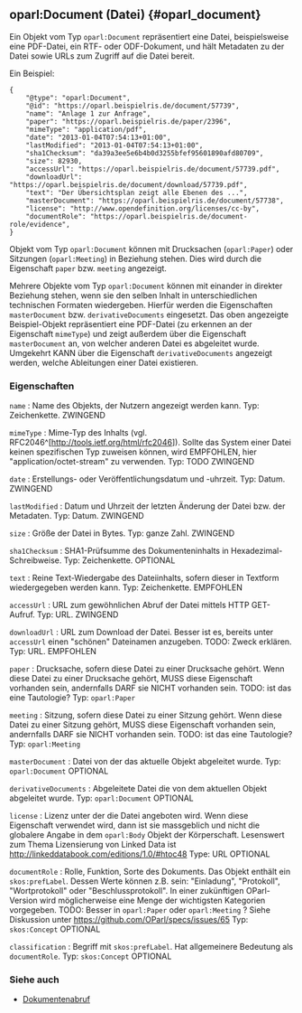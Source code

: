 oparl:Document (Datei)  {#oparl_document}
----------------------

Ein Objekt vom Typ `oparl:Document` repräsentiert eine Datei,
beispielsweise eine PDF-Datei, ein RTF- oder ODF-Dokument,
und hält Metadaten zu der Datei sowie URLs zum Zugriff auf 
die Datei bereit.

Ein Beispiel:

~~~~~  {#document_ex1 .json}
{
    "@type": "oparl:Document",
    "@id": "https://oparl.beispielris.de/document/57739",
    "name": "Anlage 1 zur Anfrage",
    "paper": "https://oparl.beispielris.de/paper/2396",
    "mimeType": "application/pdf",
    "date": "2013-01-04T07:54:13+01:00",
    "lastModified": "2013-01-04T07:54:13+01:00",
    "sha1Checksum": "da39a3ee5e6b4b0d3255bfef95601890afd80709",
    "size": 82930,
    "accessUrl": "https://oparl.beispielris.de/document/57739.pdf",
    "downloadUrl": "https://oparl.beispielris.de/document/download/57739.pdf",
    "text": "Der Übersichtsplan zeigt alle Ebenen des ...",
    "masterDocument": "https://oparl.beispielris.de/document/57738",
    "license": "http://www.opendefinition.org/licenses/cc-by",
    "documentRole": "https://oparl.beispielris.de/document-role/evidence",
}
~~~~~

Objekt vom Typ `oparl:Document` können mit Drucksachen (`oparl:Paper`)
oder Sitzungen (`oparl:Meeting`) in Beziehung stehen. Dies wird durch 
die Eigenschaft `paper` bzw. `meeting` angezeigt.

Mehrere Objekte vom Typ `oparl:Document` können mit einander in direkter
Beziehung stehen, wenn sie den selben Inhalt in unterschiedlichen
technischen Formaten wiedergeben. Hierfür werden die Eigenschaften
`masterDocument` bzw. `derivativeDocuments` eingesetzt. Das oben angezeigte
Beispiel-Objekt repräsentiert eine PDF-Datei (zu erkennen an der
Eigenschaft `mimeType`) und zeigt außerdem über die Eigenschaft 
`masterDocument` an, von welcher anderen Datei es abgeleitet wurde.
Umgekehrt KANN über die Eigenschaft `derivativeDocuments` angezeigt
werden, welche Ableitungen einer Datei existieren.

### Eigenschaften ###

`name`
:   Name des Objekts, der Nutzern angezeigt werden kann.
    Typ: Zeichenkette.
    ZWINGEND

`mimeType`
:   Mime-Typ des Inhalts (vgl. RFC2046^[<http://tools.ietf.org/html/rfc2046>]).
    Sollte das System einer Datei keinen
    spezifischen Typ zuweisen können, wird EMPFOHLEN, hier 
    "application/octet-stream" zu verwenden.
    Typ: TODO
    ZWINGEND
    
`date`
:   Erstellungs- oder Veröffentlichungsdatum und -uhrzeit.
    Typ: Datum.
    ZWINGEND

`lastModified`
:   Datum und Uhrzeit der letzten Änderung der Datei bzw. der Metadaten.
    Typ: Datum.
    ZWINGEND

`size`
:   Größe der Datei in Bytes.
    Typ: ganze Zahl.
    ZWINGEND

`sha1Checksum`
:   SHA1-Prüfsumme des Dokumenteninhalts in Hexadezimal-Schreibweise.
    Typ: Zeichenkette.
    OPTIONAL
    
`text`
:   Reine Text-Wiedergabe des Dateiinhalts, sofern dieser in Textform
    wiedergegeben werden kann.
    Typ: Zeichenkette.
    EMPFOHLEN

`accessUrl`
:   URL zum gewöhnlichen Abruf der Datei mittels HTTP GET-Aufruf.
    Typ: URL.
    ZWINGEND

`downloadUrl`
:   URL zum Download der Datei. Besser ist es, bereits unter `accessUrl` einen "schönen" Dateinamen anzugeben.
    TODO: Zweck erklären.
    Typ: URL.
    EMPFOHLEN

`paper`
:   Drucksache, sofern diese Datei zu einer Drucksache gehört. Wenn diese Datei zu einer Drucksache gehört,
    MUSS diese Eigenschaft vorhanden sein, andernfalls DARF sie NICHT vorhanden sein.
    TODO: ist das eine Tautologie?
    Typ: `oparl:Paper`
    
    
`meeting`
:   Sitzung, sofern diese Datei zu einer Sitzung gehört. Wenn diese Datei zu einer Sitzung gehört,
    MUSS diese Eigenschaft vorhanden sein, andernfalls DARF sie NICHT
    vorhanden sein.
    TODO: ist das eine Tautologie?
    Typ: `oparl:Meeting`

`masterDocument`
:   Datei von der das aktuelle Objekt abgeleitet wurde.
    Typ: `oparl:Document`
    OPTIONAL

`derivativeDocuments`
:   Abgeleitete Datei die von dem aktuellen Objekt abgeleitet wurde.
    Typ: `oparl:Document`
    OPTIONAL
    
`license`
:   Lizenz unter der die Datei angeboten wird. Wenn diese Eigenschaft verwendet
    wird, dann ist sie massgeblich und nicht die globalere Angabe in dem `oparl:Body` Objekt der Körperschaft.
    Lesenswert zum Thema Lizensierung von Linked Data ist http://linkeddatabook.com/editions/1.0/#htoc48
    Type: URL
    OPTIONAL

`documentRole`
:   Rolle, Funktion, Sorte des Dokuments. Das Objekt enthält ein `skos:prefLabel`. Dessen Werte können z.B. sein:
    "Einladung", "Protokoll", "Wortprotokoll" oder "Beschlussprotokoll". In einer zukünftigen OParl-Version
    wird möglicherweise eine Menge der wichtigsten Kategorien vorgegeben.
    TODO: Besser in `oparl:Paper` oder `oparl:Meeting` ?
    Siehe Diskussion unter https://github.com/OParl/specs/issues/65
    Typ: `skos:Concept`
    OPTIONAL

`classification`
:   Begriff mit `skos:prefLabel`. Hat allgemeinere Bedeutung als `documentRole`.
    Typ: `skos:Concept`
    OPTIONAL

### Siehe auch

* [Dokumentenabruf](#dokumentenabruf)
